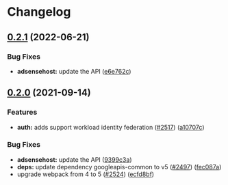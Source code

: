 # Changelog

## [0.2.1](https://github.com/googleapis/google-api-nodejs-client/compare/adsensehost-v0.2.0...adsensehost-v0.2.1) (2022-06-21)


### Bug Fixes

* **adsensehost:** update the API ([e6e762c](https://github.com/googleapis/google-api-nodejs-client/commit/e6e762c52e853d420eb949cd35cfc90786bc9259))

## [0.2.0](https://www.github.com/googleapis/google-api-nodejs-client/compare/adsensehost-v0.1.0...adsensehost-v0.2.0) (2021-09-14)


### Features

* **auth:** adds support workload identity federation ([#2517](https://www.github.com/googleapis/google-api-nodejs-client/issues/2517)) ([a10707c](https://www.github.com/googleapis/google-api-nodejs-client/commit/a10707c477759e7c9ef6360a2fe800856fb600c1))


### Bug Fixes

* **adsensehost:** update the API ([9399c3a](https://www.github.com/googleapis/google-api-nodejs-client/commit/9399c3a5ff6b757a1ba83b932ae3b0301fcb74be))
* **deps:** update dependency googleapis-common to v5 ([#2497](https://www.github.com/googleapis/google-api-nodejs-client/issues/2497)) ([fec087a](https://www.github.com/googleapis/google-api-nodejs-client/commit/fec087abcf3d994dd41c3ffa0a0c12b1f9f09dae))
* upgrade webpack from 4 to 5  ([#2524](https://www.github.com/googleapis/google-api-nodejs-client/issues/2524)) ([ecfd8bf](https://www.github.com/googleapis/google-api-nodejs-client/commit/ecfd8bfcd06e1beabff7ec9a8c4000222379eb8d))
